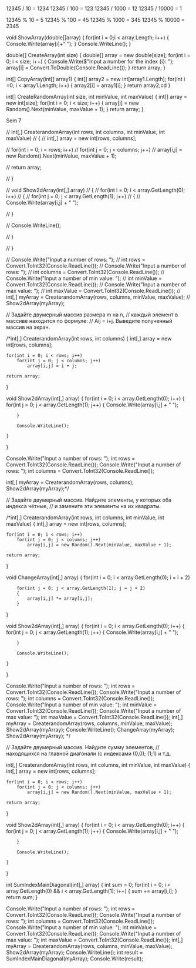 12345 / 10 = 1234
12345 / 100 = 123
12345 / 1000 = 12
12345 / 10000 = 1

12345 % 10 = 5
12345 % 100 = 45
12345 % 1000 = 345
12345 % 10000 = 2345

void ShowArray(double[]array)
{
    for(int i = 0;i < array.Length; i++)
    {
        Console.Write(array[i]+" ");
    }
    Console.WriteLine();
}

double[] CreateArray(int size)
{
    double[] array = new double[size];
    for(int i = 0; i < size; i++)
    {
        Console.Write($"Input a number for the index {i}: ");
        array[i] = Convert.ToDouble(Console.ReadLine());
    }
    return array;
}

int[] CopyArray(int[] array1)
{
    int[] array2 = new int[array1.Length];
    for(int i =0; i < array1.Length; i++)
    {
        array2[i] = array1[i];
    }
    return array2;cd
}

int[] CreateRandomArray(int size, int minValue, int maxValue)
{
    int[] array = new int[size];
    for(int i = 0; i < size; i++)
    {
        array[i] = new Random().Next(minValue, maxValue + 1);
    }
    return array;
}

Sem 7

// int[,] CreaterandomArray(int rows, int columns, int minValue, int maxValue)
// {
//     int[,] array = new int[rows, columns];

//     for(int i = 0; i < rows; i++)
//         for(int j = 0; j < columns; j++)
//             array[i,j] = new Random().Next(minValue, maxValue + 1);
    
//     return array;

// }

// void Show2dArray(int[,] array)
// {
//     for(int i = 0; i < array.GetLength(0); i++)
//     {
//         for(int j = 0; j < array.GetLength(1); j++)
//         {
//             Console.Write(array[i,j] + " ");

//         }

//         Console.WriteLine();

//     }

// }

// Console.Write("Input a number of rows: ");
// int rows = Convert.ToInt32(Console.ReadLine());
// Console.Write("Input a number of rows: ");
// int columns = Convert.ToInt32(Console.ReadLine());
// Console.Write("Input a number of min value: ");
// int minValue = Convert.ToInt32(Console.ReadLine());
// Console.Write("Input a number of max value: ");
// int maxValue = Convert.ToInt32(Console.ReadLine());
// int[,] myArray = CreaterandomArray(rows, columns, minValue, maxValue);
// Show2dArray(myArray);

// Задайте двумерный массив размера m на n, 
// каждый элемент в массиве находится по формуле: 
// Aij = i+j. Выведите полученный массив на экран.

/*int[,] CreaterandomArray(int rows, int columns)
{
    int[,] array = new int[rows, columns];

    for(int i = 0; i < rows; i++)
        for(int j = 0; j < columns; j++)
            array[i,j] = i + j;
    
    return array;

}

void Show2dArray(int[,] array)
{
    for(int i = 0; i < array.GetLength(0); i++)
    {
        for(int j = 0; j < array.GetLength(1); j++)
        {
            Console.Write(array[i,j] + " ");

        }

        Console.WriteLine();

    }

}

Console.Write("Input a number of rows: ");
int rows = Convert.ToInt32(Console.ReadLine());
Console.Write("Input a number of rows: ");
int columns = Convert.ToInt32(Console.ReadLine());


int[,] myArray = CreaterandomArray(rows, columns);
Show2dArray(myArray);*/

// Задайте двумерный массив. Найдите элементы, у которых оба индекса чётные, 
// и замените эти элементы на их квадраты.

/*int[,] CreaterandomArray(int rows, int columns, int minValue, int maxValue)
{
    int[,] array = new int[rows, columns];

    for(int i = 0; i < rows; i++)
        for(int j = 0; j < columns; j++)
            array[i,j] = new Random().Next(minValue, maxValue + 1);
    
    return array;

}


void ChangeArray(int[,] array)
{
    for(int i = 0; i < array.GetLength(0); i = i + 2)
        
        for(int j = 0; j < array.GetLength(1); j = j + 2)
        {
            array[i,j] *= array[i,j];
        }
}


void Show2dArray(int[,] array)
{
    for(int i = 0; i < array.GetLength(0); i++)
    {
        for(int j = 0; j < array.GetLength(1); j++)
        {
            Console.Write(array[i,j] + " ");

        }

        Console.WriteLine();

    }

}

Console.Write("Input a number of rows: ");
int rows = Convert.ToInt32(Console.ReadLine());
Console.Write("Input a number of rows: ");
int columns = Convert.ToInt32(Console.ReadLine());
Console.Write("Input a number of min value: ");
int minValue = Convert.ToInt32(Console.ReadLine());
Console.Write("Input a number of max value: ");
int maxValue = Convert.ToInt32(Console.ReadLine());
int[,] myArray = CreaterandomArray(rows, columns, minValue, maxValue);
Show2dArray(myArray);
Console.WriteLine();
ChangeArray(myArray);
Show2dArray(myArray);
*/

// Задайте двумерный массив. Найдите сумму элементов,
// находящихся на главной диагонали (с индексами (0,0); (1;1) и т.д.


int[,] CreaterandomArray(int rows, int columns, int minValue, int maxValue)
{
    int[,] array = new int[rows, columns];

    for(int i = 0; i < rows; i++)
        for(int j = 0; j < columns; j++)
            array[i,j] = new Random().Next(minValue, maxValue + 1);
    
    return array;

}

void Show2dArray(int[,] array)
{
    for(int i = 0; i < array.GetLength(0); i++)
    {
        for(int j = 0; j < array.GetLength(1); j++)
        {
            Console.Write(array[i,j] + " ");

        }

        Console.WriteLine();

    }

}

int SumIndexMainDiagonal(int[,] array)
{
    int sum = 0;
    for(int i = 0; i < array.GetLength(0) && i < array.GetLength(1); i++)
    {
        sum += array[i,i];
    }
    return sum;
}

Console.Write("Input a number of rows: ");
int rows = Convert.ToInt32(Console.ReadLine());
Console.Write("Input a number of rows: ");
int columns = Convert.ToInt32(Console.ReadLine());
Console.Write("Input a number of min value: ");
int minValue = Convert.ToInt32(Console.ReadLine());
Console.Write("Input a number of max value: ");
int maxValue = Convert.ToInt32(Console.ReadLine());
int[,] myArray = CreaterandomArray(rows, columns, minValue, maxValue);
Show2dArray(myArray);
Console.WriteLine();
int result = SumIndexMainDiagonal(myArray);
Console.Write(result);
